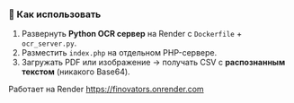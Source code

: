 ### 🔹 Как использовать

1. Развернуть **Python OCR сервер** на Render с `Dockerfile` + `ocr_server.py`.
2. Разместить `index.php` на отдельном PHP-сервере.
3. Загружать PDF или изображение → получать CSV с **распознанным текстом** (никакого Base64).

Работает на Render https://finovators.onrender.com
